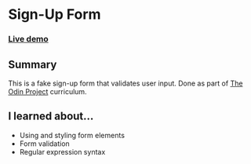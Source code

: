 # Sign-Up Form

### [Live demo](https://s-hens.github.io/sign-up-form/)

## Summary

This is a fake sign-up form that validates user input. Done as part of [The Odin Project](https://www.theodinproject.com/) curriculum.

## I learned about...

- Using and styling form elements
- Form validation
- Regular expression syntax
